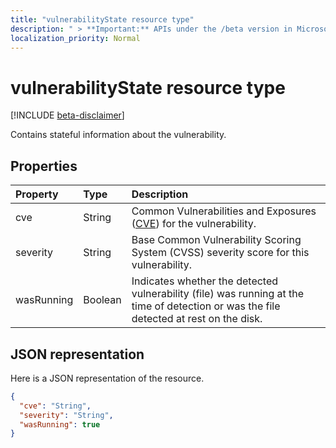 ```yaml
---
title: "vulnerabilityState resource type"
description: " > **Important:** APIs under the /beta version in Microsoft Graph are in preview and are subject to change. Use of these APIs in production applications is not supported."
localization_priority: Normal
---
```


# vulnerabilityState resource type

 [!INCLUDE [beta-disclaimer](../../includes/beta-disclaimer.md)]

Contains stateful information about the vulnerability.

## Properties

| Property   | Type |Description|
|:---------------|:--------|:----------|
|cve|String|Common Vulnerabilities and Exposures ([CVE](https://cve.mitre.org/)) for the vulnerability.|
|severity|String|Base Common Vulnerability Scoring System (CVSS) severity score for this vulnerability.|
|wasRunning|Boolean|Indicates whether the detected vulnerability (file) was running at the time of detection or was the file detected at rest on the disk.|

## JSON representation

Here is a JSON representation of the resource.

<!-- {
  "blockType": "resource",
  "optionalProperties": [

  ],
  "@odata.type": "microsoft.graph.vulnerabilityState"
}-->

```json
{
  "cve": "String",
  "severity": "String",
  "wasRunning": true
}

```

<!-- uuid: 8fcb5dbc-d5aa-4681-8e31-b001d5168d79
2015-10-25 14:57:30 UTC -->
<!--
{
  "type": "#page.annotation",
  "description": "vulnerabilityState resource",
  "keywords": "",
  "section": "documentation",
  "tocPath": "",
  "suppressions": [
    "Error: /api-reference/beta/resources/vulnerabilitystate.md:\r\n      Exception processing links.\r\n    System.ArgumentException: Link Definition was null. Link text: !INCLUDE [beta-disclaimer](../../includes/beta-disclaimer.md)\r\n      at ApiDoctor.Validation.DocFile.get_LinkDestinations()\r\n      at ApiDoctor.Validation.DocSet.ValidateLinks(Boolean includeWarnings, String[] relativePathForFiles, IssueLogger issues, Boolean requireFilenameCaseMatch, Boolean printOrphanedFiles)"
  ]
}
-->
